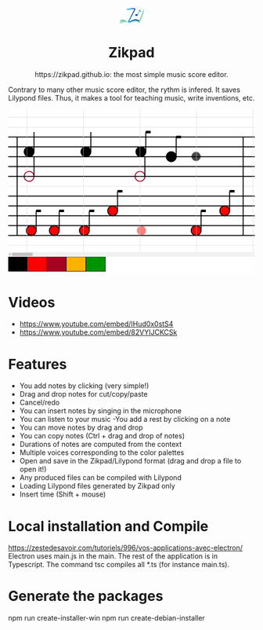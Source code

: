 <p align="center"><a href="https://github.com/zikpad/zikpad"><img src="./zikpad_logo.png" alt="Zikpad logo" height="32"/></a></p>
<h1 align="center">Zikpad</h1>
<p align="center">https://zikpad.github.io: the most simple music score editor.</p>

Contrary to many other music score editor, the rythm is infered. It saves Lilypond files. Thus, it makes a tool for teaching music, write inventions, etc.


![Screenshot](./screenshot.png)

# Videos

- https://www.youtube.com/embed/IHud0x0stS4
- https://www.youtube.com/embed/82VYIJCKCSk




# Features

- You add notes by clicking (very simple!)
- Drag and drop notes for cut/copy/paste
- Cancel/redo
- You can insert notes by singing in the microphone
- You can listen to your music
-You add a rest by clicking on a note
- You can move notes by drag and drop
- You can copy notes (Ctrl + drag and drop of notes)
- Durations of notes are computed from the context
- Multiple voices corresponding to the color palettes
- Open and save in the Zikpad/Lilypond format (drag and drop a file to open it!)
- Any produced files can be compiled with Lilypond
- Loading Lilypond files generated by Zikpad only
- Insert time (Shift + mouse)



# Local installation and Compile

https://zestedesavoir.com/tutoriels/996/vos-applications-avec-electron/
Electron uses main.js in the main. The rest of the application is in Typescript.
The command tsc compiles all *.ts (for instance main.ts).



# Generate the packages
 npm run create-installer-win
 npm run create-debian-installer
